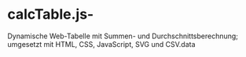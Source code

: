 # calcTable.js-
Dynamische Web-Tabelle mit Summen- und Durchschnittsberechnung; umgesetzt mit HTML, CSS, JavaScript, SVG und CSV.data
